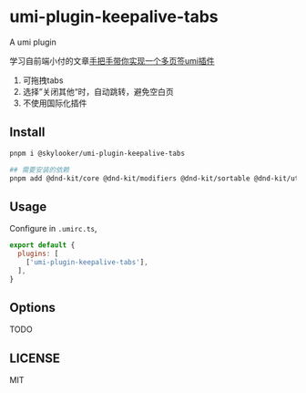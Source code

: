 # umi-plugin-keepalive-tabs

A umi plugin

学习自前端小付的文章[手把手带你实现一个多页签umi插件](https://juejin.cn/post/7228749296320725050)

 1. 可拖拽tabs
 2. 选择”关闭其他“时，自动跳转，避免空白页
 3. 不使用国际化插件

## Install

```bash
pnpm i @skylooker/umi-plugin-keepalive-tabs

## 需要安装的依赖
pnpm add @dnd-kit/core @dnd-kit/modifiers @dnd-kit/sortable @dnd-kit/utilities

```

## Usage

Configure in `.umirc.ts`,

```js
export default {
  plugins: [
    ['umi-plugin-keepalive-tabs'],
  ],
}
```

## Options

TODO

## LICENSE

MIT

